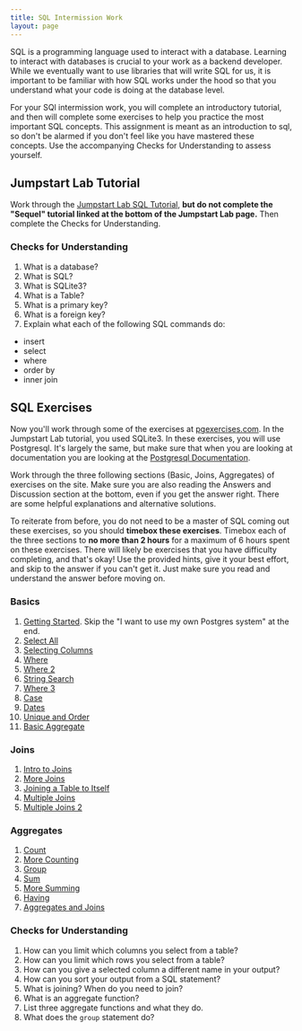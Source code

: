 ```yaml
---
title: SQL Intermission Work
layout: page
---
```


SQL is a programming language used to interact with a database. Learning to interact with databases is crucial to your work as a backend developer. While we eventually want to use libraries that will write SQL for us, it is important to be familiar with how SQL works under the hood so that you understand what your code is doing at the database level.

For your SQl intermission work, you will complete an introductory tutorial, and then will complete some exercises to help you practice the most important SQL concepts. This assignment is meant as an introduction to sql, so don't be alarmed if you don't feel like you have mastered these concepts. Use the accompanying Checks for Understanding to assess yourself.

## Jumpstart Lab Tutorial

Work through the [Jumpstart Lab SQL Tutorial](http://tutorials.jumpstartlab.com/topics/sql/fundamental_sql.html), **but do not complete the "Sequel" tutorial linked at the bottom of the Jumpstart Lab page.** Then complete the Checks for Understanding.

### Checks for Understanding

1. What is a database?
1. What is SQL?
1. What is SQLite3?
1. What is a Table?
1. What is a primary key?
1. What is a foreign key?
1. Explain what each of the following SQL commands do:
  * insert
  * select
  * where
  * order by
  * inner join

## SQL Exercises

Now you'll work through some of the exercises at [pgexercises.com](https://pgexercises.com/). In the Jumpstart Lab tutorial, you used SQLite3. In these exercises, you will use Postgresql. It's largely the same, but make sure that when you are looking at documentation you are looking at the [Postgresql Documentation](https://www.postgresql.org/docs/9.3/index.html).

Work through the three following sections (Basic, Joins, Aggregates) of exercises on the site. Make sure you are also reading the Answers and Discussion section at the bottom, even if you get the answer right. There are some helpful explanations and alternative solutions.

To reiterate from before, you do not need to be a master of SQL coming out these exercises, so you should **timebox these exercises**. Timebox each of the three sections to **no more than 2 hours** for a maximum of 6 hours spent on these exercises. There will likely be exercises that you have difficulty completing, and that's okay! Use the provided hints, give it your best effort, and skip to the answer if you can't get it. Just make sure you read and understand the answer before moving on.

### Basics

1. [Getting Started](https://pgexercises.com/gettingstarted.html). Skip the "I want to use my own Postgres system" at the end.
1. [Select All](https://pgexercises.com/questions/basic/selectall.html)
1. [Selecting Columns](https://pgexercises.com/questions/basic/selectspecific.html)
1. [Where](https://pgexercises.com/questions/basic/where.html)
1. [Where 2](https://pgexercises.com/questions/basic/where2.html)
1. [String Search](https://pgexercises.com/questions/basic/where3.html)
1. [Where 3](https://pgexercises.com/questions/basic/where4.html)
1. [Case](https://pgexercises.com/questions/basic/classify.html)
1. [Dates](https://pgexercises.com/questions/basic/date.html)
1. [Unique and Order](https://pgexercises.com/questions/basic/unique.html)
1. [Basic Aggregate](https://pgexercises.com/questions/basic/agg.html)

### Joins

1. [Intro to Joins](https://pgexercises.com/questions/joins/simplejoin.html)
1. [More Joins](https://pgexercises.com/questions/joins/simplejoin2.html)
1. [Joining a Table to Itself](https://pgexercises.com/questions/joins/self.html)
1. [Multiple Joins](https://pgexercises.com/questions/joins/threejoin.html)
1. [Multiple Joins 2](https://pgexercises.com/questions/joins/threejoin2.html)

### Aggregates

1. [Count](https://pgexercises.com/questions/aggregates/count.html)
1. [More Counting](https://pgexercises.com/questions/aggregates/count2.html)
1. [Group](https://pgexercises.com/questions/aggregates/count3.html)
1. [Sum](https://pgexercises.com/questions/aggregates/fachours.html)
1. [More Summing](https://pgexercises.com/questions/aggregates/fachoursbymonth.html)
1. [Having](https://pgexercises.com/questions/aggregates/fachours1a.html)
1. [Aggregates and Joins](https://pgexercises.com/questions/aggregates/facrev.html)

### Checks for Understanding

1. How can you limit which columns you select from a table?
1. How can you limit which rows you select from a table?
1. How can you give a selected column a different name in your output?
1. How can you sort your output from a SQL statement?
1. What is joining? When do you need to join?
1. What is an aggregate function?
1. List three aggregate functions and what they do.
1. What does the `group` statement do?
